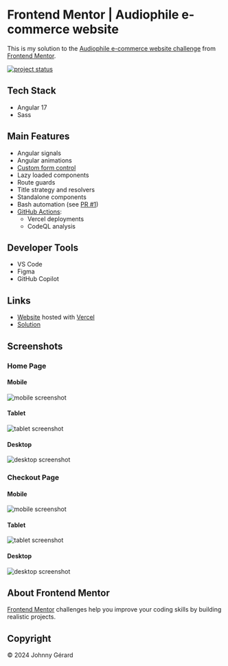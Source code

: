 # Frontend Mentor | Audiophile e-commerce website

This is my solution to the [Audiophile e-commerce website challenge](https://www.frontendmentor.io/challenges/audiophile-ecommerce-website-C8cuSd_wx) from [Frontend Mentor](https://www.frontendmentor.io/).

[![project status](https://img.shields.io/badge/status-solution%20published-success?style=for-the-badge)](https://www.frontendmentor.io/solutions/audiophile-ecommerce-website-fmfKYPcj6Q)

## Tech Stack

- Angular 17
- Sass

## Main Features

- Angular signals
- Angular animations
- [Custom form control](src/app/shared/quantity-control/quantity-control.component.ts)
- Lazy loaded components
- Route guards
- Title strategy and resolvers
- Standalone components
- Bash automation (see [PR #1](../../pull/1))
- [GitHub Actions](.github/workflows):
  - Vercel deployments
  - CodeQL analysis

## Developer Tools

- VS Code
- Figma
- GitHub Copilot

## Links

- [Website](https://fem-audiophile-e-commerce-website-jgerard.vercel.app) hosted with [Vercel](https://vercel.com/)
- [Solution](https://www.frontendmentor.io/solutions/audiophile-ecommerce-website-fmfKYPcj6Q)

## Screenshots

### Home Page

#### Mobile

![mobile screenshot](screenshots/home-page/mobile.avif)

#### Tablet

![tablet screenshot](screenshots/home-page/tablet.avif)

#### Desktop

![desktop screenshot](screenshots/home-page/desktop.avif)

### Checkout Page

#### Mobile

![mobile screenshot](screenshots/checkout-page/mobile.avif)

#### Tablet

![tablet screenshot](screenshots/checkout-page/tablet.avif)

#### Desktop

![desktop screenshot](screenshots/checkout-page/desktop.avif)

## About Frontend Mentor

[Frontend Mentor](https://www.frontendmentor.io/) challenges help you improve your coding skills by building realistic projects.

## Copyright

© 2024 Johnny Gérard
